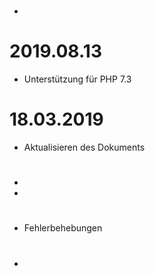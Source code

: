 # 

- 

# 2019.08.13

- Unterstützung für PHP 7.3

# 18.03.2019

- Aktualisieren des Dokuments

# 

- 
- 

# 

- Fehlerbehebungen

# 

- 
